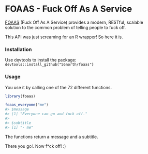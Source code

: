 
<!-- README.md is generated from README.Rmd. Please edit that file -->
FOAAS - Fuck Off As A Service
=============================

[FOAAS](https://www.foaas.com/) (Fuck Off As A Service) provides a modern, RESTful, scalable solution to the common problem of telling people to fuck off.

This API was just screaming for an R wrapper! So here it is.

### Installation

Use devtools to install the package: `devtools::install_github("56north/foaas")`

### Usage

You use it by calling one of the 72 different functions.

``` r
library(foaas)

foaas_everyone("me")
#> $message
#> [1] "Everyone can go and fuck off."
#> 
#> $subtitle
#> [1] "- me"
```

The functions return a message and a subtitle.

There you go!. Now f\*ck off! :)
